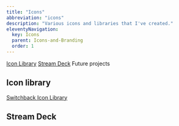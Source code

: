 ```yaml
---
title: "Icons"
abbreviation: "icons"
description: "Various icons and libraries that I've created."
eleventyNavigation:
  key: Icons
  parent: Icons-and-Branding
  order: 1
---
```


<div class="container">
  <div class="row">
    <div class="col-3 position-static">
      <nav class="nav flex-column nav-pills">
        <a class="nav-link" href="#icon-library">Icon Library</a>
        <a class="nav-link" href="#stream-deck">Stream Deck</a>
        <a class="nav-link disabled" aria-disabled="true">Future projects</a>
      </nav>
    </div>
    <div class="col-9">
      <h2 id="icon-library">Icon library</h2>
      <p class="my-4">
        <a href="https://www.figma.com/@adamj" alt="External link to Figma library">Switchback Icon Library</a>
      <h2 id="stream-deck">Stream Deck</h2>
    </div>
  </div>
</div>
